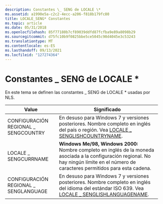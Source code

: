 ```yaml
---
description: Constantes \_ SENG de LOCALE \*
ms.assetid: a1990e5a-c2c2-4ecc-a206-f818b179fc80
title: LOCALE_SENG* Constantes
ms.topic: article
ms.date: 05/31/2018
ms.openlocfilehash: 85f77180b7cf89039ddfd87fcfba9e89a8098b29
ms.sourcegitcommit: d75fc10b9f0825bbe5ce5045c90d4045e3c53243
ms.translationtype: MT
ms.contentlocale: es-ES
ms.lasthandoff: 09/13/2021
ms.locfileid: "127274364"
---
```

# <a name="locale_seng-constants"></a>Constantes \_ SENG de LOCALE \*

En este tema se definen las constantes \_ SENG de LOCALE \* usadas por NLS.



| Value                | Significado                                                                                                                                                                   |
|----------------------|---------------------------------------------------------------------------------------------------------------------------------------------------------------------------|
| CONFIGURACIÓN REGIONAL \_ SENGCOUNTRY  | En desuso para Windows 7 y versiones posteriores. Nombre completo en inglés del país o región. Vea [LOCALE \_ SENGLISHCOUNTRYNAME](locale-senglish-constants.md).                            |
| LOCALE \_ SENGCURRNAME | **Windows Me/98, Windows 2000:** Nombre completo en inglés de la moneda asociada a la configuración regional. No hay ningún límite en el número de caracteres permitidos para esta cadena. |
| CONFIGURACIÓN REGIONAL \_ SENGLANGUAGE | En desuso para Windows 7 y versiones posteriores. Nombre completo en inglés del idioma del estándar ISO 639. Vea [LOCALE \_ SENGLISHLANGUAGENAME](locale-senglish-constants.md).           |



 

 

 



